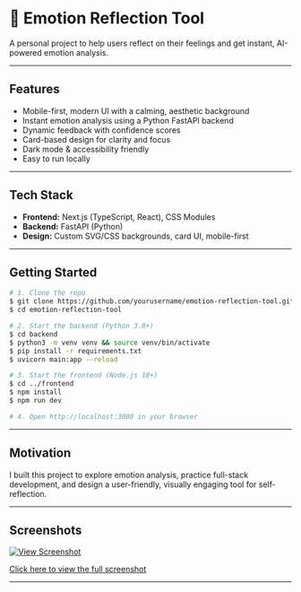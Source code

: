 # 🌈 Emotion Reflection Tool

A personal project to help users reflect on their feelings and get instant, AI-powered emotion analysis.

---

## Features
- Mobile-first, modern UI with a calming, aesthetic background
- Instant emotion analysis using a Python FastAPI backend
- Dynamic feedback with confidence scores
- Card-based design for clarity and focus
- Dark mode & accessibility friendly
- Easy to run locally

---

## Tech Stack
- **Frontend:** Next.js (TypeScript, React), CSS Modules
- **Backend:** FastAPI (Python)
- **Design:** Custom SVG/CSS backgrounds, card UI, mobile-first

---

## Getting Started

```bash
# 1. Clone the repo
$ git clone https://github.com/yourusername/emotion-reflection-tool.git
$ cd emotion-reflection-tool

# 2. Start the backend (Python 3.8+)
$ cd backend
$ python3 -m venv venv && source venv/bin/activate
$ pip install -r requirements.txt
$ uvicorn main:app --reload

# 3. Start the frontend (Node.js 18+)
$ cd ../frontend
$ npm install
$ npm run dev

# 4. Open http://localhost:3000 in your browser
```

---

## Motivation
I built this project to explore emotion analysis, practice full-stack development, and design a user-friendly, visually engaging tool for self-reflection.

---

## Screenshots
[![View Screenshot](https://drive.google.com/thumbnail?id=1r4Up5EihUIGDRh-FM1I7k-1I7ZYwH8Ju)](https://drive.google.com/file/d/1r4Up5EihUIGDRh-FM1I7k-1I7ZYwH8Ju/view?usp=sharing)

[Click here to view the full screenshot](https://drive.google.com/file/d/1r4Up5EihUIGDRh-FM1I7k-1I7ZYwH8Ju/view?usp=sharing)

---

